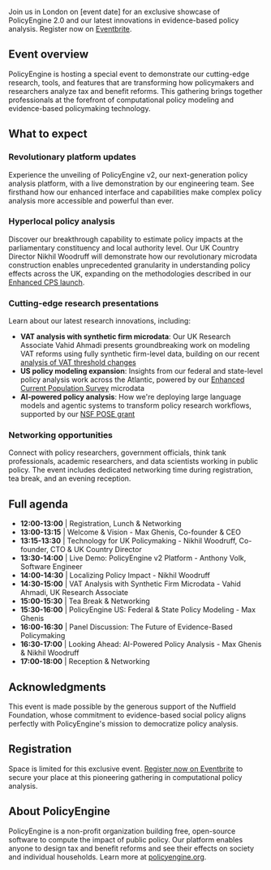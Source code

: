 Join us in London on [event date] for an exclusive showcase of PolicyEngine 2.0 and our latest innovations in evidence-based policy analysis. Register now on [Eventbrite](https://www.eventbrite.co.uk/e/policyengine-20-and-the-future-of-public-policy-analysis-tickets-1673065246189).

## Event overview

PolicyEngine is hosting a special event to demonstrate our cutting-edge research, tools, and features that are transforming how policymakers and researchers analyze tax and benefit reforms. This gathering brings together professionals at the forefront of computational policy modeling and evidence-based policymaking technology.

## What to expect

### Revolutionary platform updates

Experience the unveiling of PolicyEngine v2, our next-generation policy analysis platform, with a live demonstration by our engineering team. See firsthand how our enhanced interface and capabilities make complex policy analysis more accessible and powerful than ever.

### Hyperlocal policy analysis

Discover our breakthrough capability to estimate policy impacts at the parliamentary constituency and local authority level. Our UK Country Director Nikhil Woodruff will demonstrate how our revolutionary microdata construction enables unprecedented granularity in understanding policy effects across the UK, expanding on the methodologies described in our [Enhanced CPS launch](/us/blog/enhanced-cps-launch).

### Cutting-edge research presentations

Learn about our latest research innovations, including:

- **VAT analysis with synthetic firm microdata**: Our UK Research Associate Vahid Ahmadi presents groundbreaking work on modeling VAT reforms using fully synthetic firm-level data, building on our recent [analysis of VAT threshold changes](/uk/blog/uk-vat-thresholds)
- **US policy modeling expansion**: Insights from our federal and state-level policy analysis work across the Atlantic, powered by our [Enhanced Current Population Survey](/us/blog/enhanced-cps-launch) microdata
- **AI-powered policy analysis**: How we're deploying large language models and agentic systems to transform policy research workflows, supported by our [NSF POSE grant](/us/blog/nsf-pose-phase-1-grant)

### Networking opportunities

Connect with policy researchers, government officials, think tank professionals, academic researchers, and data scientists working in public policy. The event includes dedicated networking time during registration, tea break, and an evening reception.

## Full agenda

- **12:00-13:00** | Registration, Lunch & Networking
- **13:00-13:15** | Welcome & Vision - Max Ghenis, Co-founder & CEO
- **13:15-13:30** | Technology for UK Policymaking - Nikhil Woodruff, Co-founder, CTO & UK Country Director
- **13:30-14:00** | Live Demo: PolicyEngine v2 Platform - Anthony Volk, Software Engineer
- **14:00-14:30** | Localizing Policy Impact - Nikhil Woodruff
- **14:30-15:00** | VAT Analysis with Synthetic Firm Microdata - Vahid Ahmadi, UK Research Associate
- **15:00-15:30** | Tea Break & Networking
- **15:30-16:00** | PolicyEngine US: Federal & State Policy Modeling - Max Ghenis
- **16:00-16:30** | Panel Discussion: The Future of Evidence-Based Policymaking
- **16:30-17:00** | Looking Ahead: AI-Powered Policy Analysis - Max Ghenis & Nikhil Woodruff
- **17:00-18:00** | Reception & Networking

## Acknowledgments

This event is made possible by the generous support of the Nuffield Foundation, whose commitment to evidence-based social policy aligns perfectly with PolicyEngine's mission to democratize policy analysis.

## Registration

Space is limited for this exclusive event. [Register now on Eventbrite](https://www.eventbrite.co.uk/e/policyengine-20-and-the-future-of-public-policy-analysis-tickets-1673065246189) to secure your place at this pioneering gathering in computational policy analysis.

## About PolicyEngine

PolicyEngine is a non-profit organization building free, open-source software to compute the impact of public policy. Our platform enables anyone to design tax and benefit reforms and see their effects on society and individual households. Learn more at [policyengine.org](https://policyengine.org).